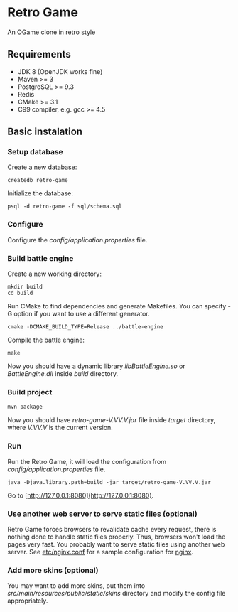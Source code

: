 # Retro Game
An OGame clone in retro style

## Requirements
* JDK 8 (OpenJDK works fine)
* Maven >= 3
* PostgreSQL >= 9.3
* Redis
* CMake >= 3.1
* C99 compiler, e.g. gcc >= 4.5

## Basic instalation

### Setup database
Create a new database:
```
createdb retro-game
```
Initialize the database:
```
psql -d retro-game -f sql/schema.sql
```

### Configure
Configure the _config/application.properties_ file.

### Build battle engine
Create a new working directory:
```
mkdir build
cd build
```
Run CMake to find dependencies and generate Makefiles.
You can specify -G option if you want to use a different generator.
```
cmake -DCMAKE_BUILD_TYPE=Release ../battle-engine
```
Compile the battle engine:
```
make
```
Now you should have a dynamic library _libBattleEngine.so_ or _BattleEngine.dll_ inside _build_ directory.

### Build project
```
mvn package
```
Now you should have _retro-game-V.VV.V.jar_ file inside _target_ directory, where _V.VV.V_ is the current version.

### Run
Run the Retro Game, it will load the configuration from _config/application.properties_ file.
```
java -Djava.library.path=build -jar target/retro-game-V.VV.V.jar
```
Go to [http://127.0.0.1:8080](http://127.0.0.1:8080).

### Use another web server to serve static files (optional)
Retro Game forces browsers to revalidate cache every request, there is nothing done to handle static files properly.
Thus, browsers won't load the pages very fast.
You probably want to serve static files using another web server.
See [etc/nginx.conf](etc/nginx.conf) for a sample configuration for [nginx](https://www.nginx.org/).

### Add more skins (optional)
You may want to add more skins, put them into _src/main/resources/public/static/skins_ directory and modify the config file appropriately.
